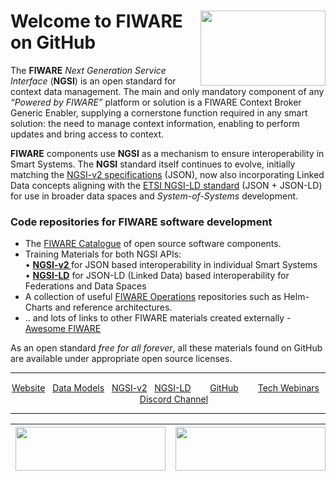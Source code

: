
<h1>
  <a href="https://www.fiware.org">
    <img align="right" width="200" height="120" src="https://www.fiware.org/wp-content/uploads/Thumb_FIWARE.png"/>
  </a>
  Welcome to FIWARE on GitHub
</h1>

  <p>
   The <b>FIWARE</b> <i>Next Generation Service Interface</i> (<b>NGSI</b>) is an open standard for context data management.  The main and only mandatory 
   component of any <i>“Powered by FIWARE”</i> platform or solution is a FIWARE Context Broker Generic Enabler, supplying a cornerstone 
   function required in any smart solution: the need to manage context information, enabling to perform updates and bring access to context.
  </p>
  <p>
   <b>FIWARE</b> components use <b>NGSI</b> as a mechanism to ensure interoperability in Smart Systems. The <b>NGSI</b> standard itself continues 
   to evolve, initially matching the <a href="http://fiware.github.io/specifications/ngsiv2/stable/">NGSI-v2 specifications</a> (JSON), now also 
   incorporating Linked Data concepts aligning with the <a href="https://www.etsi.org/deliver/etsi_gs/CIM/001_099/009/01.06.01_60/gs_CIM009v010601p.pdf">
   ETSI NGSI-LD standard</a> (JSON + JSON-LD) for use in broader data spaces and <i>System-of-Systems</i> development.
  </p>
 
  
 <h3>Code repositories for FIWARE software development</h3>
  <ul>
      <li>The <a href="https://github.com/FIWARE/Catalogue/">FIWARE Catalogue</a> of open source software components.</li>
      <li>Training Materials for both NGSI APIs:<br>
        &#8226; <b>  
          <a href="https://github.com/FIWARE/tutorials.NGSI-v2">
            NGSI-v2
          </a></b> for JSON based interoperability  in individual Smart Systems
        <br>
        &#8226; <b><a href="https://github.com/FIWARE/tutorials.NGSI-LD">NGSI-LD</a></b> for JSON-LD (Linked Data) based interoperability for Federations and Data Spaces
      </li>
      <li>A collection of useful <a href="https://github.com/FIWARE/Operations/">FIWARE Operations</a> repositories such as Helm-Charts and reference architectures.</li>
      <li>.. and lots of links to other FIWARE materials created externally - <a href="https://github.com/FIWARE/Awesome/">Awesome FIWARE</a></li>
    </ul>

 <p>
    As an open standard <i>free for all forever</i>, all these materials found on GitHub are available under appropriate open source licenses.
  </p>

<hr/>
<p align="center">
  <a href="https://www.fiware.org/catalogue/">Website</a>
  &nbsp;
  <a href="https://www.fiware.org/smart-data-models/">Data Models</a>
  &nbsp;
  <a href="https://fiware-tutorials.readthedocs.io/en/latest/">NGSI-v2</a>
  &nbsp;
  <a href="https://ngsi-ld-tutorials.readthedocs.io/en/latest/">NGSI-LD</a>
  &nbsp; <img width="15px" src="https://cdn.jsdelivr.net/npm/simple-icons@v3/icons/github.svg" />
  <a href="https://github.com/FIWARE">GitHub</a>
  &nbsp; <img width="15px" src="https://cdn.jsdelivr.net/npm/simple-icons@v3/icons/youtube.svg" />
  <a href="https://www.fiware.org/community/webinars/">Tech Webinars</a>
  &nbsp; <img width="15px" src="https://cdn.jsdelivr.net/npm/simple-icons@v3/icons/discord.svg" />
  <a href="https://discord.gg/ZWvTUfepHr">Discord Channel</a>
</p>

<div align="center">
<hr/>

<!--div align="center"-->
| <a href="https://www.fiware.org/global-summit/"><img src="https://fiware.github.io//catalogue/img/Summit25.png" width="240" height="70" /></a> | <a href="https://www.eventbrite.co.uk/e/fiware-global-summit-2025-rabat-smart-city-morocco-tickets-1249129843989"><img src="https://fiware.github.io//catalogue/img/Training25.png" width="240" height="70" /></a> |
| --- | --- |
<!--/div-->

</div>



